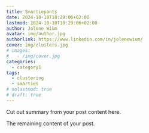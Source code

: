 ```yaml
---
title: Smartiepants
date: 2024-10-10T10:29:06+02:00
lastmod: 2024-10-10T10:29:06+02:00
author: Jolene Wium
avatar: img/author.jpg
authorlink: https://www.linkedin.com/in/jolenewium/
cover: img/clusters.jpg
# images:
#   - /img/cover.jpg
categories:
  - category1
tags:
  - clustering
  - smarties
# nolastmod: true
# draft: true
---
```


Cut out summary from your post content here.

<!--more-->

The remaining content of your post.
